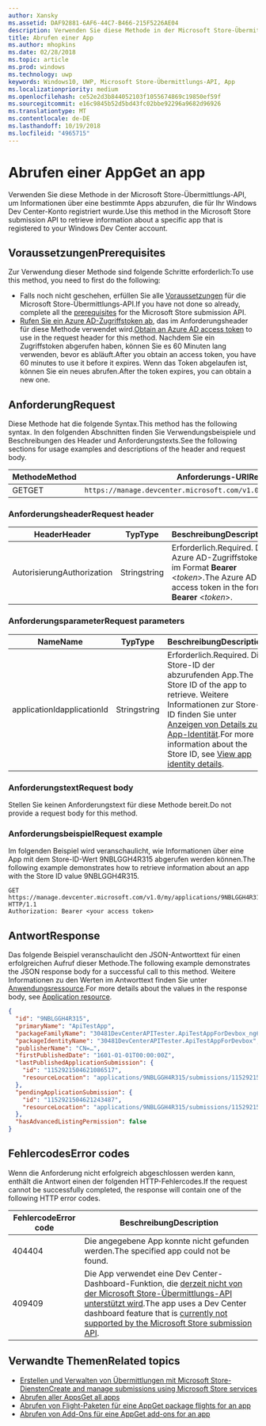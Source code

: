 ```yaml
---
author: Xansky
ms.assetid: DAF92881-6AF6-44C7-B466-215F5226AE04
description: Verwenden Sie diese Methode in der Microsoft Store-Übermittlungs-API, um Informationen über eine bestimmte Apps abzurufen, die für Ihr Windows Dev Center-Konto registriert wurde.
title: Abrufen einer App
ms.author: mhopkins
ms.date: 02/28/2018
ms.topic: article
ms.prod: windows
ms.technology: uwp
keywords: Windows10, UWP, Microsoft Store-Übermittlungs-API, App
ms.localizationpriority: medium
ms.openlocfilehash: ce52e2d3b844052103f1055674869c19850ef59f
ms.sourcegitcommit: e16c9845b52d5bd43fc02bbe92296a9682d96926
ms.translationtype: MT
ms.contentlocale: de-DE
ms.lasthandoff: 10/19/2018
ms.locfileid: "4965715"
---
```

# <a name="get-an-app"></a><span data-ttu-id="9ba9a-104">Abrufen einer App</span><span class="sxs-lookup"><span data-stu-id="9ba9a-104">Get an app</span></span>

<span data-ttu-id="9ba9a-105">Verwenden Sie diese Methode in der Microsoft Store-Übermittlungs-API, um Informationen über eine bestimmte Apps abzurufen, die für Ihr Windows Dev Center-Konto registriert wurde.</span><span class="sxs-lookup"><span data-stu-id="9ba9a-105">Use this method in the Microsoft Store submission API to retrieve information about a specific app that is registered to your Windows Dev Center account.</span></span>

## <a name="prerequisites"></a><span data-ttu-id="9ba9a-106">Voraussetzungen</span><span class="sxs-lookup"><span data-stu-id="9ba9a-106">Prerequisites</span></span>

<span data-ttu-id="9ba9a-107">Zur Verwendung dieser Methode sind folgende Schritte erforderlich:</span><span class="sxs-lookup"><span data-stu-id="9ba9a-107">To use this method, you need to first do the following:</span></span>

* <span data-ttu-id="9ba9a-108">Falls noch nicht geschehen, erfüllen Sie alle [Voraussetzungen](create-and-manage-submissions-using-windows-store-services.md#prerequisites) für die Microsoft Store-Übermittlungs-API.</span><span class="sxs-lookup"><span data-stu-id="9ba9a-108">If you have not done so already, complete all the [prerequisites](create-and-manage-submissions-using-windows-store-services.md#prerequisites) for the Microsoft Store submission API.</span></span>
* <span data-ttu-id="9ba9a-109">[Rufen Sie ein Azure AD-Zugriffstoken ab](create-and-manage-submissions-using-windows-store-services.md#obtain-an-azure-ad-access-token), das im Anforderungsheader für diese Methode verwendet wird.</span><span class="sxs-lookup"><span data-stu-id="9ba9a-109">[Obtain an Azure AD access token](create-and-manage-submissions-using-windows-store-services.md#obtain-an-azure-ad-access-token) to use in the request header for this method.</span></span> <span data-ttu-id="9ba9a-110">Nachdem Sie ein Zugriffstoken abgerufen haben, können Sie es 60 Minuten lang verwenden, bevor es abläuft.</span><span class="sxs-lookup"><span data-stu-id="9ba9a-110">After you obtain an access token, you have 60 minutes to use it before it expires.</span></span> <span data-ttu-id="9ba9a-111">Wenn das Token abgelaufen ist, können Sie ein neues abrufen.</span><span class="sxs-lookup"><span data-stu-id="9ba9a-111">After the token expires, you can obtain a new one.</span></span>

## <a name="request"></a><span data-ttu-id="9ba9a-112">Anforderung</span><span class="sxs-lookup"><span data-stu-id="9ba9a-112">Request</span></span>

<span data-ttu-id="9ba9a-113">Diese Methode hat die folgende Syntax.</span><span class="sxs-lookup"><span data-stu-id="9ba9a-113">This method has the following syntax.</span></span> <span data-ttu-id="9ba9a-114">In den folgenden Abschnitten finden Sie Verwendungsbeispiele und Beschreibungen des Header und Anforderungstexts.</span><span class="sxs-lookup"><span data-stu-id="9ba9a-114">See the following sections for usage examples and descriptions of the header and request body.</span></span>

| <span data-ttu-id="9ba9a-115">Methode</span><span class="sxs-lookup"><span data-stu-id="9ba9a-115">Method</span></span> | <span data-ttu-id="9ba9a-116">Anforderungs-URI</span><span class="sxs-lookup"><span data-stu-id="9ba9a-116">Request URI</span></span>                                                      |
|--------|------------------------------------------------------------------|
| <span data-ttu-id="9ba9a-117">GET</span><span class="sxs-lookup"><span data-stu-id="9ba9a-117">GET</span></span>    | ```https://manage.devcenter.microsoft.com/v1.0/my/applications/{applicationId}``` |


### <a name="request-header"></a><span data-ttu-id="9ba9a-118">Anforderungsheader</span><span class="sxs-lookup"><span data-stu-id="9ba9a-118">Request header</span></span>

| <span data-ttu-id="9ba9a-119">Header</span><span class="sxs-lookup"><span data-stu-id="9ba9a-119">Header</span></span>        | <span data-ttu-id="9ba9a-120">Typ</span><span class="sxs-lookup"><span data-stu-id="9ba9a-120">Type</span></span>   | <span data-ttu-id="9ba9a-121">Beschreibung</span><span class="sxs-lookup"><span data-stu-id="9ba9a-121">Description</span></span>                                                                 |
|---------------|--------|-----------------------------------------------------------------------------|
| <span data-ttu-id="9ba9a-122">Autorisierung</span><span class="sxs-lookup"><span data-stu-id="9ba9a-122">Authorization</span></span> | <span data-ttu-id="9ba9a-123">String</span><span class="sxs-lookup"><span data-stu-id="9ba9a-123">string</span></span> | <span data-ttu-id="9ba9a-124">Erforderlich.</span><span class="sxs-lookup"><span data-stu-id="9ba9a-124">Required.</span></span> <span data-ttu-id="9ba9a-125">Das Azure AD-Zugriffstoken im Format **Bearer** &lt;*token*&gt;.</span><span class="sxs-lookup"><span data-stu-id="9ba9a-125">The Azure AD access token in the form **Bearer** &lt;*token*&gt;.</span></span> |


### <a name="request-parameters"></a><span data-ttu-id="9ba9a-126">Anforderungsparameter</span><span class="sxs-lookup"><span data-stu-id="9ba9a-126">Request parameters</span></span>

| <span data-ttu-id="9ba9a-127">Name</span><span class="sxs-lookup"><span data-stu-id="9ba9a-127">Name</span></span>        | <span data-ttu-id="9ba9a-128">Typ</span><span class="sxs-lookup"><span data-stu-id="9ba9a-128">Type</span></span>   | <span data-ttu-id="9ba9a-129">Beschreibung</span><span class="sxs-lookup"><span data-stu-id="9ba9a-129">Description</span></span>                                                                 |
|---------------|--------|-----------------------------------------------------------------------------|
| <span data-ttu-id="9ba9a-130">applicationId</span><span class="sxs-lookup"><span data-stu-id="9ba9a-130">applicationId</span></span> | <span data-ttu-id="9ba9a-131">String</span><span class="sxs-lookup"><span data-stu-id="9ba9a-131">string</span></span> | <span data-ttu-id="9ba9a-132">Erforderlich.</span><span class="sxs-lookup"><span data-stu-id="9ba9a-132">Required.</span></span> <span data-ttu-id="9ba9a-133">Die Store-ID der abzurufenden App.</span><span class="sxs-lookup"><span data-stu-id="9ba9a-133">The Store ID of the app to retrieve.</span></span> <span data-ttu-id="9ba9a-134">Weitere Informationen zur Store-ID finden Sie unter [Anzeigen von Details zur App-Identität](https://msdn.microsoft.com/windows/uwp/publish/view-app-identity-details).</span><span class="sxs-lookup"><span data-stu-id="9ba9a-134">For more information about the Store ID, see [View app identity details](https://msdn.microsoft.com/windows/uwp/publish/view-app-identity-details).</span></span>  |


### <a name="request-body"></a><span data-ttu-id="9ba9a-135">Anforderungstext</span><span class="sxs-lookup"><span data-stu-id="9ba9a-135">Request body</span></span>

<span data-ttu-id="9ba9a-136">Stellen Sie keinen Anforderungstext für diese Methode bereit.</span><span class="sxs-lookup"><span data-stu-id="9ba9a-136">Do not provide a request body for this method.</span></span>

### <a name="request-example"></a><span data-ttu-id="9ba9a-137">Anforderungsbeispiel</span><span class="sxs-lookup"><span data-stu-id="9ba9a-137">Request example</span></span>

<span data-ttu-id="9ba9a-138">Im folgenden Beispiel wird veranschaulicht, wie Informationen über eine App mit dem Store-ID-Wert 9NBLGGH4R315 abgerufen werden können.</span><span class="sxs-lookup"><span data-stu-id="9ba9a-138">The following example demonstrates how to retrieve information about an app with the Store ID value 9NBLGGH4R315.</span></span>

```
GET https://manage.devcenter.microsoft.com/v1.0/my/applications/9NBLGGH4R315 HTTP/1.1
Authorization: Bearer <your access token>
```

## <a name="response"></a><span data-ttu-id="9ba9a-139">Antwort</span><span class="sxs-lookup"><span data-stu-id="9ba9a-139">Response</span></span>

<span data-ttu-id="9ba9a-140">Das folgende Beispiel veranschaulicht den JSON-Antworttext für einen erfolgreichen Aufruf dieser Methode.</span><span class="sxs-lookup"><span data-stu-id="9ba9a-140">The following example demonstrates the JSON response body for a successful call to this method.</span></span> <span data-ttu-id="9ba9a-141">Weitere Informationen zu den Werten im Antworttext finden Sie unter [Anwendungsressource](get-app-data.md#application_object).</span><span class="sxs-lookup"><span data-stu-id="9ba9a-141">For more details about the values in the response body, see [Application resource](get-app-data.md#application_object).</span></span>

```json
{
  "id": "9NBLGGH4R315",
  "primaryName": "ApiTestApp",
  "packageFamilyName": "30481DevCenterAPITester.ApiTestAppForDevbox_ng6try80pwt52",
  "packageIdentityName": "30481DevCenterAPITester.ApiTestAppForDevbox",
  "publisherName": "CN=…",
  "firstPublishedDate": "1601-01-01T00:00:00Z",
  "lastPublishedApplicationSubmission": {
    "id": "1152921504621086517",
    "resourceLocation": "applications/9NBLGGH4R315/submissions/1152921504621086517"
  },
  "pendingApplicationSubmission": {
    "id": "1152921504621243487",
    "resourceLocation": "applications/9NBLGGH4R315/submissions/1152921504621243487"
  },
  "hasAdvancedListingPermission": false
}
```

## <a name="error-codes"></a><span data-ttu-id="9ba9a-142">Fehlercodes</span><span class="sxs-lookup"><span data-stu-id="9ba9a-142">Error codes</span></span>

<span data-ttu-id="9ba9a-143">Wenn die Anforderung nicht erfolgreich abgeschlossen werden kann, enthält die Antwort einen der folgenden HTTP-Fehlercodes.</span><span class="sxs-lookup"><span data-stu-id="9ba9a-143">If the request cannot be successfully completed, the response will contain one of the following HTTP error codes.</span></span>

| <span data-ttu-id="9ba9a-144">Fehlercode</span><span class="sxs-lookup"><span data-stu-id="9ba9a-144">Error code</span></span> |  <span data-ttu-id="9ba9a-145">Beschreibung</span><span class="sxs-lookup"><span data-stu-id="9ba9a-145">Description</span></span>   |
|--------|------------------|
| <span data-ttu-id="9ba9a-146">404</span><span class="sxs-lookup"><span data-stu-id="9ba9a-146">404</span></span>  | <span data-ttu-id="9ba9a-147">Die angegebene App konnte nicht gefunden werden.</span><span class="sxs-lookup"><span data-stu-id="9ba9a-147">The specified app could not be found.</span></span> |
| <span data-ttu-id="9ba9a-148">409</span><span class="sxs-lookup"><span data-stu-id="9ba9a-148">409</span></span>  | <span data-ttu-id="9ba9a-149">Die App verwendet eine Dev Center-Dashboard-Funktion, die [derzeit nicht von der Microsoft Store-Übermittlungs-API unterstützt wird](create-and-manage-submissions-using-windows-store-services.md#not_supported).</span><span class="sxs-lookup"><span data-stu-id="9ba9a-149">The app uses a Dev Center dashboard feature that is [currently not supported by the Microsoft Store submission API](create-and-manage-submissions-using-windows-store-services.md#not_supported).</span></span>  |


## <a name="related-topics"></a><span data-ttu-id="9ba9a-150">Verwandte Themen</span><span class="sxs-lookup"><span data-stu-id="9ba9a-150">Related topics</span></span>

* [<span data-ttu-id="9ba9a-151">Erstellen und Verwalten von Übermittlungen mit Microsoft Store-Diensten</span><span class="sxs-lookup"><span data-stu-id="9ba9a-151">Create and manage submissions using Microsoft Store services</span></span>](create-and-manage-submissions-using-windows-store-services.md)
* [<span data-ttu-id="9ba9a-152">Abrufen aller Apps</span><span class="sxs-lookup"><span data-stu-id="9ba9a-152">Get all apps</span></span>](get-all-apps.md)
* [<span data-ttu-id="9ba9a-153">Abrufen von Flight-Paketen für eine App</span><span class="sxs-lookup"><span data-stu-id="9ba9a-153">Get package flights for an app</span></span>](get-flights-for-an-app.md)
* [<span data-ttu-id="9ba9a-154">Abrufen von Add-Ons für eine App</span><span class="sxs-lookup"><span data-stu-id="9ba9a-154">Get add-ons for an app</span></span>](get-add-ons-for-an-app.md)
